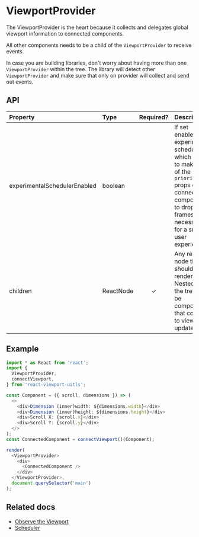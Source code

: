 # ViewportProvider

The ViewportProvider is the heart because it collects and delegates global viewport information to connected components.

All other components needs to be a child of the `ViewportProvider` to receive events.

In case you are building libraries, don't worry about having more than one `ViewportProvider` within the tree. The library will detect other `ViewportProvider` and make sure that only on provider will collect and send out events.

## API

| Property | Type | Required? | Description |
|:---|:---|:---:|:---|
| experimentalSchedulerEnabled | boolean |  | If set enables the experimental scheduler which allows to make use of the `priority` props on connected components to drop frames if necessary for a smooth user experience. |
| children | ReactNode | ✓ | Any react node that should be rendered. Nested in the tree can be components that connect to viewport updates |

## Example

``` javascript
import * as React from 'react';
import {
  ViewportProvider,
  connectViewport,
} from 'react-viewport-uitls';

const Component = ({ scroll, dimensions }) => (
  <>
    <div>Dimension (inner)width: ${dimensions.width}</div>
    <div>Dimension (inner)height: ${dimensions.height}</div>
    <div>Scroll X: {scroll.x}</div>
    <div>Scroll Y: {scroll.y}</div>
  </>
);
const ConnectedComponent = connectViewport()(Component);

render(
  <ViewportProvider>
    <div>
      <ConnectedComponent />
    </div>
  </ViewportProvider>,
  document.querySelector('main')
);
```

## Related docs

* [Observe the Viewport](./ObserveViewport_connectViewport_useViewport.md)
* [Scheduler](../concepts/scheduler.md)
